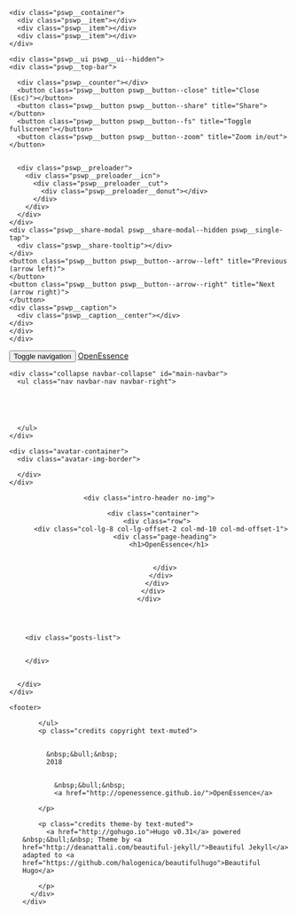 
<!DOCTYPE html>
<html lang="en">
  <head>
  <meta charset="utf-8" />
  <meta http-equiv="X-UA-Compatible" content="IE=edge">
  <meta name="viewport" content="width=device-width, initial-scale=1.0, maximum-scale=1.0">

  <title>OpenEssence</title>
  <meta property="og:title" content="OpenEssence" />
  <meta name="twitter:title" content="OpenEssence" />
  <meta name="author" content=""/>
  <meta name="twitter:card" content="summary" />
  <meta property="og:url" content="http://openessence.github.io/" />
  <meta property="og:type" content="website" />
  <meta property="og:site_name" content="OpenEssence" />

  <meta name="generator" content="Hugo 0.31" />
  <link rel="canonical" href="http://openessence.github.io/" />
  <link rel="alternate" href="http://openessence.github.io/index.xml" type="application/rss+xml" title="OpenEssence">
  <link rel="stylesheet" href="https://cdnjs.cloudflare.com/ajax/libs/KaTeX/0.7.1/katex.min.css" integrity="sha384-wITovz90syo1dJWVh32uuETPVEtGigN07tkttEqPv+uR2SE/mbQcG7ATL28aI9H0" crossorigin="anonymous">
  <link rel="stylesheet" href="https://maxcdn.bootstrapcdn.com/font-awesome/4.7.0/css/font-awesome.min.css" integrity="sha384-wvfXpqpZZVQGK6TAh5PVlGOfQNHSoD2xbE+QkPxCAFlNEevoEH3Sl0sibVcOQVnN" crossorigin="anonymous">
  <link rel="stylesheet" href="https://maxcdn.bootstrapcdn.com/bootstrap/3.3.7/css/bootstrap.min.css" integrity="sha384-BVYiiSIFeK1dGmJRAkycuHAHRg32OmUcww7on3RYdg4Va+PmSTsz/K68vbdEjh4u" crossorigin="anonymous">
  <link rel="stylesheet" href="http://openessence.github.io/css/main.css" /><link rel="stylesheet" href="https://fonts.googleapis.com/css?family=Lora:400,700,400italic,700italic" />
  <link rel="stylesheet" href="https://fonts.googleapis.com/css?family=Open+Sans:300italic,400italic,600italic,700italic,800italic,400,300,600,700,800" /><link rel="stylesheet" href="http://openessence.github.io/css/syntax.css" /><link rel="stylesheet" href="http://openessence.github.io/css/codeblock.css" />



<link rel="stylesheet" href="https://cdnjs.cloudflare.com/ajax/libs/photoswipe/4.1.2/photoswipe.min.css" integrity="sha384-h/L2W9KefUClHWaty3SLE5F/qvc4djlyR4qY3NUV5HGQBBW7stbcfff1+I/vmsHh" crossorigin="anonymous">
<link rel="stylesheet" href="https://cdnjs.cloudflare.com/ajax/libs/photoswipe/4.1.2/default-skin/default-skin.min.css" integrity="sha384-iD0dNku6PYSIQLyfTOpB06F2KCZJAKLOThS5HRe8b3ibhdEQ6eKsFf/EeFxdOt5R" crossorigin="anonymous">



<div class="pswp" tabindex="-1" role="dialog" aria-hidden="true">

<div class="pswp__bg"></div>

<div class="pswp__scroll-wrap">
    
    <div class="pswp__container">
      <div class="pswp__item"></div>
      <div class="pswp__item"></div>
      <div class="pswp__item"></div>
    </div>
    
    <div class="pswp__ui pswp__ui--hidden">
    <div class="pswp__top-bar">
      
      <div class="pswp__counter"></div>
      <button class="pswp__button pswp__button--close" title="Close (Esc)"></button>
      <button class="pswp__button pswp__button--share" title="Share"></button>
      <button class="pswp__button pswp__button--fs" title="Toggle fullscreen"></button>
      <button class="pswp__button pswp__button--zoom" title="Zoom in/out"></button>
      
      
      <div class="pswp__preloader">
        <div class="pswp__preloader__icn">
          <div class="pswp__preloader__cut">
            <div class="pswp__preloader__donut"></div>
          </div>
        </div>
      </div>
    </div>
    <div class="pswp__share-modal pswp__share-modal--hidden pswp__single-tap">
      <div class="pswp__share-tooltip"></div>
    </div>
    <button class="pswp__button pswp__button--arrow--left" title="Previous (arrow left)">
    </button>
    <button class="pswp__button pswp__button--arrow--right" title="Next (arrow right)">
    </button>
    <div class="pswp__caption">
      <div class="pswp__caption__center"></div>
    </div>
    </div>
    </div>
</div>

</head>

  <body>
    <nav class="navbar navbar-default navbar-fixed-top navbar-custom">
  <div class="container-fluid">
    <div class="navbar-header">
      <button type="button" class="navbar-toggle" data-toggle="collapse" data-target="#main-navbar">
        <span class="sr-only">Toggle navigation</span>
        <span class="icon-bar"></span>
        <span class="icon-bar"></span>
        <span class="icon-bar"></span>
      </button>
      <a class="navbar-brand" href="http://openessence.github.io/">OpenEssence</a>
    </div>

    <div class="collapse navbar-collapse" id="main-navbar">
      <ul class="nav navbar-nav navbar-right">
        

        

        
      </ul>
    </div>

    <div class="avatar-container">
      <div class="avatar-img-border">
        
      </div>
    </div>

  </div>
</nav>




    
  
  
  




  

  <header class="header-section ">
    
    <div class="intro-header no-img">
      
      <div class="container">
        <div class="row">
          <div class="col-lg-8 col-lg-offset-2 col-md-10 col-md-offset-1">
            <div class="page-heading">
              <h1>OpenEssence</h1>
                
                
            </div>
          </div>
        </div>
      </div>
    </div>
  </header>


    
  <div role="main" class="container">
    <div class="row">
      <div class="col-lg-8 col-lg-offset-2 col-md-10 col-md-offset-1">
        

        <div class="posts-list">
          
          
        </div>

        
      </div>
    </div>
  </div>

    <footer>
  <div class="container">
    <div class="row">
      <div class="col-lg-8 col-lg-offset-2 col-md-10 col-md-offset-1">
        <ul class="list-inline text-center footer-links">
          
          
        </ul>
        <p class="credits copyright text-muted">
          

          &nbsp;&bull;&nbsp;
          2018

          
            &nbsp;&bull;&nbsp;
            <a href="http://openessence.github.io/">OpenEssence</a>
          
        </p>
        
        <p class="credits theme-by text-muted">
          <a href="http://gohugo.io">Hugo v0.31</a> powered &nbsp;&bull;&nbsp; Theme by <a href="http://deanattali.com/beautiful-jekyll/">Beautiful Jekyll</a> adapted to <a href="https://github.com/halogenica/beautifulhugo">Beautiful Hugo</a>
          
        </p>
      </div>
    </div>
  </div>
</footer>

<script src="https://cdnjs.cloudflare.com/ajax/libs/KaTeX/0.7.1/katex.min.js" integrity="sha384-/y1Nn9+QQAipbNQWU65krzJralCnuOasHncUFXGkdwntGeSvQicrYkiUBwsgUqc1" crossorigin="anonymous"></script>
<script src="https://cdnjs.cloudflare.com/ajax/libs/KaTeX/0.7.1/contrib/auto-render.min.js" integrity="sha384-dq1/gEHSxPZQ7DdrM82ID4YVol9BYyU7GbWlIwnwyPzotpoc57wDw/guX8EaYGPx" crossorigin="anonymous"></script>
<script src="https://code.jquery.com/jquery-1.12.4.min.js" integrity="sha256-ZosEbRLbNQzLpnKIkEdrPv7lOy9C27hHQ+Xp8a4MxAQ=" crossorigin="anonymous"></script>
<script src="https://maxcdn.bootstrapcdn.com/bootstrap/3.3.7/js/bootstrap.min.js" integrity="sha384-Tc5IQib027qvyjSMfHjOMaLkfuWVxZxUPnCJA7l2mCWNIpG9mGCD8wGNIcPD7Txa" crossorigin="anonymous"></script>
<script src="http://openessence.github.io/js/main.js"></script><script> renderMathInElement(document.body); </script>
<script src="https://cdnjs.cloudflare.com/ajax/libs/photoswipe/4.1.2/photoswipe.min.js" integrity="sha384-QELNnmcmU8IR9ZAykt67vGr9/rZJdHbiWi64V88fCPaOohUlHCqUD/unNN0BXSqy" crossorigin="anonymous"></script>
<script src="https://cdnjs.cloudflare.com/ajax/libs/photoswipe/4.1.2/photoswipe-ui-default.min.js" integrity="sha384-m67o7SkQ1ALzKZIFh4CiTA8tmadaujiTa9Vu+nqPSwDOqHrDmxLezTdFln8077+q" crossorigin="anonymous"></script>
<script src="http://openessence.github.io/js/load-photoswipe.js"></script>






  </body>
</html>


